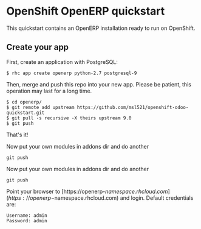 # OpenShift OpenERP quickstart

This quickstart contains an OpenERP installation ready to run on OpenShift.

## Create your app

First, create an application with PostgreSQL:

```
$ rhc app create openerp python-2.7 postgresql-9
```

Then, merge and push this repo into your new app. Please be patient, this operation may last for a long time.

```
$ cd openerp/
$ git remote add upstream https://github.com/msl521/openshift-odoo-quickstart.git
$ git pull -s recursive -X theirs upstream 9.0
$ git push
```

That's it!

Now put your own modules in addons dir and do another 
```
git push
```

Now put your own modules in addons dir and do another 
```
git push
```

Point your browser to [https://openerp-$namespace.rhcloud.com](https://openerp-$namespace.rhcloud.com) and login.
Default credentials are:

```
Username: admin
Password: admin
```
